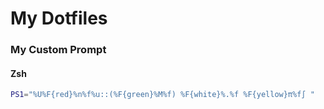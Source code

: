# My Dotfiles

### My Custom Prompt
#### Zsh
```bash
PS1="%U%F{red}%n%f%u::(%F{green}%M%f) %F{white}%.%f %F{yellow}π%f∫ "
```
